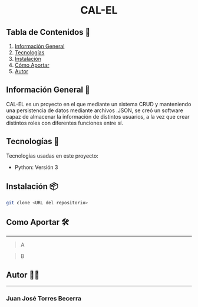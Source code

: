 <div align="center">
  <h1>CAL-EL</h1>
</div>

## Tabla de Contenidos 🔗
1. [Información General](#información-general-)
2. [Tecnologías](#tecnologías-)
3. [Instalación](#instalación-)
4. [Cómo Aportar](#como-aportar-)
5. [Autor](#autor-)

## Información General 📒
CAL-EL es un proyecto en el que mediante un sistema CRUD y manteniendo una persistencia de datos mediante archivos .JSON, se creó un software capaz de almacenar la información de distintos usuarios, a la vez que crear distintos roles con diferentes funciones entre sí.

## Tecnologías 🤖
Tecnologías usadas en este proyecto:
- Python: Versión 3

## Instalación 📦
```bash
git clone <URL del repositorio>
```

## Como Aportar 🛠
***
> A

> B

## Autor 🐦‍🔥
***
### Juan José Torres Becerra
